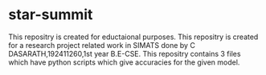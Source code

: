# star-summit
This repositry is created for eductaional purposes.
This repositry is created for a research project related work in SIMATS
done by 
C DASARATH,192411260,1st year B.E-CSE.
This repositry contains 3 files which  have python scripts which give accuracies for the given model.
